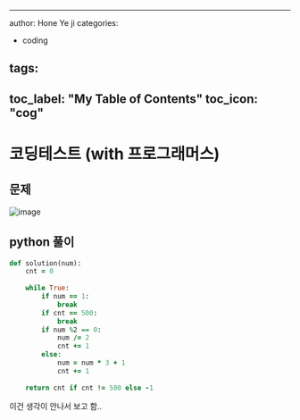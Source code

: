   
  

---

author: Hone Ye ji
categories: 
 - coding
  
 

tags: 
 - 
toc_label: "My Table of Contents"
toc_icon: "cog"
---

# 코딩테스트 (with 프로그래머스)

## 문제

![image](https://user-images.githubusercontent.com/45659433/156700596-ec679431-3f3e-4ae0-ab0d-44811695761a.png)

##  python 풀이 


```ruby
def solution(num):
    cnt = 0
    
    while True:
        if num == 1:
            break
        if cnt == 500:
            break
        if num %2 == 0:
            num /= 2
            cnt += 1
        else:
            num = num * 3 + 1
            cnt += 1
            
    return cnt if cnt != 500 else -1
```

이건 생각이 안나서 보고 함..
<!--stackedit_data:
eyJoaXN0b3J5IjpbLTE2OTY4MTk3NjBdfQ==
-->
